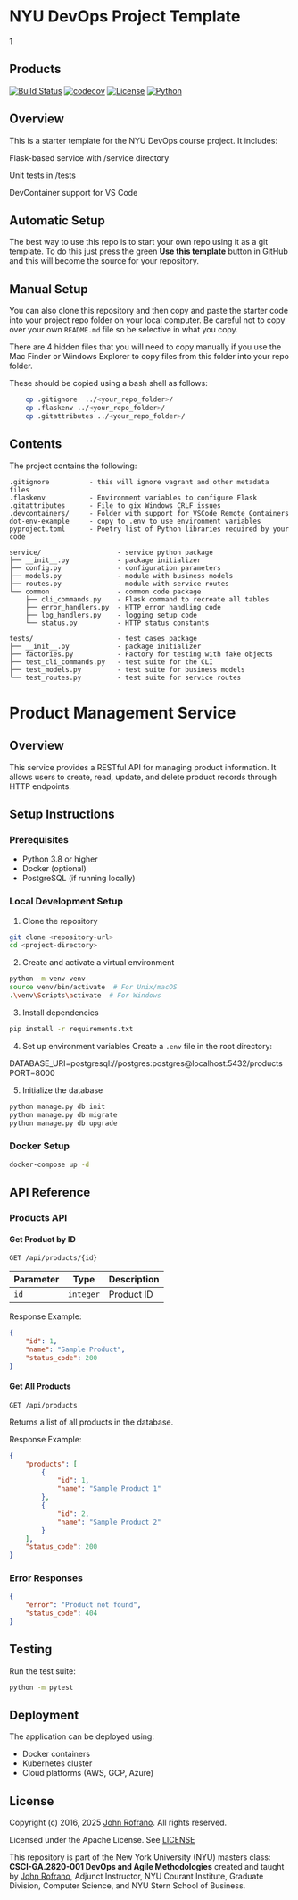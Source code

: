 # NYU DevOps Project Template
1
## Products
[![Build Status](https://github.com/CSCI-GA-2820-SP25-001/products/actions/workflows/ci.yml/badge.svg)](https://github.com/CSCI-GA-2820-SP25-001/products/actions)
[![codecov](https://codecov.io/gh/CSCI-GA-2820-SP25-001/products/graph/badge.svg?token=2KQNKIJORH)](https://codecov.io/gh/CSCI-GA-2820-SP25-001/products)
[![License](https://img.shields.io/badge/License-Apache_2.0-blue.svg)](https://opensource.org/licenses/Apache-2.0)
[![Python](https://img.shields.io/badge/Language-Python-blue.svg)](https://python.org/)

## Overview

This is a starter template for the NYU DevOps course project. It includes:

Flask-based service with /service directory

Unit tests in /tests

DevContainer support for VS Code

## Automatic Setup

The best way to use this repo is to start your own repo using it as a git template. To do this just press the green **Use this template** button in GitHub and this will become the source for your repository.

## Manual Setup

You can also clone this repository and then copy and paste the starter code into your project repo folder on your local computer. Be careful not to copy over your own `README.md` file so be selective in what you copy.

There are 4 hidden files that you will need to copy manually if you use the Mac Finder or Windows Explorer to copy files from this folder into your repo folder.

These should be copied using a bash shell as follows:

```bash
    cp .gitignore  ../<your_repo_folder>/
    cp .flaskenv ../<your_repo_folder>/
    cp .gitattributes ../<your_repo_folder>/
```

## Contents

The project contains the following:

```text
.gitignore          - this will ignore vagrant and other metadata files
.flaskenv           - Environment variables to configure Flask
.gitattributes      - File to gix Windows CRLF issues
.devcontainers/     - Folder with support for VSCode Remote Containers
dot-env-example     - copy to .env to use environment variables
pyproject.toml      - Poetry list of Python libraries required by your code

service/                   - service python package
├── __init__.py            - package initializer
├── config.py              - configuration parameters
├── models.py              - module with business models
├── routes.py              - module with service routes
└── common                 - common code package
    ├── cli_commands.py    - Flask command to recreate all tables
    ├── error_handlers.py  - HTTP error handling code
    ├── log_handlers.py    - logging setup code
    └── status.py          - HTTP status constants

tests/                     - test cases package
├── __init__.py            - package initializer
├── factories.py           - Factory for testing with fake objects
├── test_cli_commands.py   - test suite for the CLI
├── test_models.py         - test suite for business models
└── test_routes.py         - test suite for service routes
```

# Product Management Service

## Overview
This service provides a RESTful API for managing product information. It allows users to create, read, update, and delete product records through HTTP endpoints.

## Setup Instructions

### Prerequisites
- Python 3.8 or higher
- Docker (optional)
- PostgreSQL (if running locally)

### Local Development Setup
1. Clone the repository
```bash
git clone <repository-url>
cd <project-directory>
```

2. Create and activate a virtual environment
```bash
python -m venv venv
source venv/bin/activate  # For Unix/macOS
.\venv\Scripts\activate  # For Windows
```

3. Install dependencies
```bash
pip install -r requirements.txt
```

4. Set up environment variables
Create a `.env` file in the root directory:

DATABASE_URI=postgresql://postgres:postgres@localhost:5432/products
PORT=8000


5. Initialize the database
```bash
python manage.py db init
python manage.py db migrate
python manage.py db upgrade
```

### Docker Setup
```bash
docker-compose up -d
```

## API Reference

### Products API

#### Get Product by ID
```http
GET /api/products/{id}
```
| Parameter | Type | Description |
|-----------|------|-------------|
| `id` | `integer` | Product ID |

Response Example:
```json
{
    "id": 1,
    "name": "Sample Product",
    "status_code": 200
}
```

#### Get All Products
```http
GET /api/products
```
Returns a list of all products in the database.

Response Example:
```json
{
    "products": [
        {
            "id": 1,
            "name": "Sample Product 1"
        },
        {
            "id": 2,
            "name": "Sample Product 2"
        }
    ],
    "status_code": 200
}
```

### Error Responses

```json
{
    "error": "Product not found",
    "status_code": 404
}
```

## Testing
Run the test suite:
```bash
python -m pytest
```

## Deployment
The application can be deployed using:
- Docker containers
- Kubernetes cluster
- Cloud platforms (AWS, GCP, Azure)

## License

Copyright (c) 2016, 2025 [John Rofrano](https://www.linkedin.com/in/JohnRofrano/). All rights reserved.

Licensed under the Apache License. See [LICENSE](LICENSE)

This repository is part of the New York University (NYU) masters class: **CSCI-GA.2820-001 DevOps and Agile Methodologies** created and taught by [John Rofrano](https://cs.nyu.edu/~rofrano/), Adjunct Instructor, NYU Courant Institute, Graduate Division, Computer Science, and NYU Stern School of Business.

